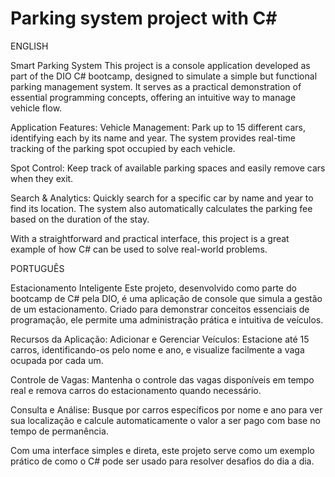 # Parking system project with C#

ENGLISH

Smart Parking System
This project is a console application developed as part of the DIO C# bootcamp, designed to simulate a simple but functional parking management system. It serves as a practical demonstration of essential programming concepts, offering an intuitive way to manage vehicle flow.

Application Features:
Vehicle Management: Park up to 15 different cars, identifying each by its name and year. The system provides real-time tracking of the parking spot occupied by each vehicle.

Spot Control: Keep track of available parking spaces and easily remove cars when they exit.

Search & Analytics: Quickly search for a specific car by name and year to find its location. The system also automatically calculates the parking fee based on the duration of the stay.

With a straightforward and practical interface, this project is a great example of how C# can be used to solve real-world problems.


PORTUGUÊS

Estacionamento Inteligente
Este projeto, desenvolvido como parte do bootcamp de C# pela DIO, é uma aplicação de console que simula a gestão de um estacionamento. Criado para demonstrar conceitos essenciais de programação, ele permite uma administração prática e intuitiva de veículos.

Recursos da Aplicação:
Adicionar e Gerenciar Veículos: Estacione até 15 carros, identificando-os pelo nome e ano, e visualize facilmente a vaga ocupada por cada um.

Controle de Vagas: Mantenha o controle das vagas disponíveis em tempo real e remova carros do estacionamento quando necessário.

Consulta e Análise: Busque por carros específicos por nome e ano para ver sua localização e calcule automaticamente o valor a ser pago com base no tempo de permanência.

Com uma interface simples e direta, este projeto serve como um exemplo prático de como o C# pode ser usado para resolver desafios do dia a dia.

